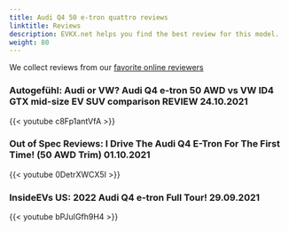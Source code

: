```yaml
---
title: Audi Q4 50 e-tron quattro reviews
linktitle: Reviews
description: EVKX.net helps you find the best review for this model. 
weight: 80
---
```

We collect reviews from our [favorite online reviewers](/guides/evreviewers/)

### Autogefühl: Audi or VW? Audi Q4 e-tron 50 AWD vs VW ID4 GTX mid-size EV SUV comparison REVIEW 24.10.2021

{{< youtube c8Fp1antVfA >}}
### Out of Spec Reviews: I Drive The Audi Q4 E-Tron For The First Time! (50 AWD Trim) 01.10.2021

{{< youtube 0DetrXWCX5I >}}
### InsideEVs US: 2022 Audi Q4 e-tron Full Tour! 29.09.2021

{{< youtube bPJuIGfh9H4 >}}
